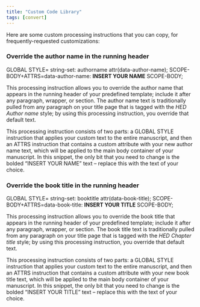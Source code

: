 ```yaml
---
title: "Custom Code Library"
tags: [convert]
---
```

 
<html><body><section data-type="appendix" class="hsecappendix" data-hederis-type="hsecappendix" id="custom-style-library" data-pi-attrs="id: custom-style-library; data-tags: convert;" role="doc-appendix" data-tags="convert" data-author-name=" " data-book-title=" " title="Custom Code Library"><p class="hblkp" data-hederis-type="hblkp" id="phCy0JD2U">Here are some custom processing instructions that you can copy, for frequently-requested customizations:</p><section class="hwprsubsection" data-hederis-type="hwprsubsection" id="pPVlBgiXd" data-type="subsection" title="Override the author name in the running header"><h1 data-hederis-type="hblktitle" class="hblktitle" id="p9hQqv0h3">Override the author name in the running header</h1><div class="hwprliteral" data-hederis-type="hwprliteral" id="pciEtT0pK" data-type="programlisting" role="doc-example"><p class="hblkcode" data-hederis-type="hblkcode" id="peP0wwydt">GLOBAL STYLE= string-set: authorname attr(data-author-name); SCOPE-BODY+ATTRS=data-author-name: <strong data-hederis-type="hspanstrong" id="pmhCsi3jD">INSERT YOUR NAME</strong> SCOPE-BODY;</p></div><p class="hblkp" data-hederis-type="hblkp" id="piR0zva6q">This processing instruction allows you to override the author name that appears in the running header of your predefined template; include it after any paragraph, wrapper, or section. The author name text is traditionally pulled from any paragraph on your title page that is tagged with the <em data-hederis-type="hspanem" id="p95gc6EJa">HED Author name</em> style; by using this processing instruction, you override that default text.</p><p class="hblkp" data-hederis-type="hblkp" id="pUn4GrdOo">This processing instruction consists of two parts: a GLOBAL STYLE instruction that applies your custom text to the entire manuscript, and then an ATTRS instruction that contains a custom attribute with your new author name text, which will be applied to the main body container of your manuscript. In this snippet, the only bit that you need to change is the bolded &#8220;INSERT YOUR NAME&#8221; text &#8211; replace this with the text of your choice.</p></section><section class="hwprsubsection" data-hederis-type="hwprsubsection" id="pa2bjnvBq" data-type="subsection" title="Override the book title in the running header"><h1 data-hederis-type="hblktitle" class="hblktitle" id="psD4vdc1e">Override the book title in the running header</h1><div class="hwprliteral" data-hederis-type="hwprliteral" id="pgGSotQOV" data-type="programlisting" role="doc-example"><p class="hblkcode" data-hederis-type="hblkcode" id="pGlNlfvOv">GLOBAL STYLE= string-set: booktitle attr(data-book-title); SCOPE-BODY+ATTRS=data-book-title: <strong class="hspanstrong" data-hederis-type="hspanstrong" id="ppm7pdu6k">INSERT YOUR TITLE</strong> SCOPE-BODY;</p></div><p class="hblkp" data-hederis-type="hblkp" id="pF7FvDb4S">This processing instruction allows you to override the book title that appears in the running header of your predefined template; include it after any paragraph, wrapper, or section. The book title text is traditionally pulled from any paragraph on your title page that is tagged with the <em class="hspanem" data-hederis-type="hspanem" id="ph5WzDjbu">HED Chapter title</em> style; by using this processing instruction, you override that default text.</p><p class="hblkp" data-hederis-type="hblkp" id="pKckLR1hD">This processing instruction consists of two parts: a GLOBAL STYLE instruction that applies your custom text to the entire manuscript, and then an ATTRS instruction that contains a custom attribute with your new book title text, which will be applied to the main body container of your manuscript. In this snippet, the only bit that you need to change is the bolded &#8220;INSERT YOUR TITLE&#8221; text &#8211; replace this with the text of your choice.</p></section></section></body></html>
